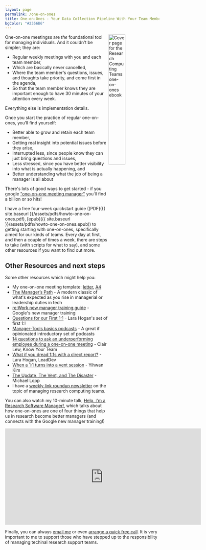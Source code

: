 ```yaml
---
layout: page
permalink: /one-on-ones
title: One-on-Ones - Your Data Collection Pipeline With Your Team Members
bgColor: "#2356B6"
---
```


<!-- markdownlint-disable MD033 -->

<a href="{{ site.baseurl }}/assets/pdfs/howto-one-on-ones.pdf"> <img align="right" width="33%" src="{{ site.baseurl }}/assets/images/one-on-ones-cover-page.png" alt="Cover page for the Research Computing Teams one-on-ones ebook"> </a>

One-on-one meetingss are _the_ foundational tool for managing individuals.  And it couldn't be simpler; they are:

* Regular weekly meetings with you and each team member,
* Which are basically never cancelled,
* Where the team member's questions, issues, and thoughts take priority, and come first in the agenda,
* So that the team member knows they are important enough to have 30 minutes of your attention every week.

Everything else is implementation details.

Once you start the practice of regular one-on-ones, you'll find yourself:

* Better able to grow and retain each team member,
* Getting real insight into potential issues before they arise,
* Interrupted less, since people know they can just bring questions and issues,
* Less stressed, since you have better visibility into what is actually happening, and
* Better understanding what the job of being a manager is all about

There's lots of good ways to get started - if you google ["one-on-one meeting manager"](https://www.google.com/search?q=one+on+one+meeting+manager) you'll find a billion or so hits!

I have a free four-week quickstart guide ([PDF]({{ site.baseurl }}/assets/pdfs/howto-one-on-ones.pdf),
[epub]({{ site.baseurl }}/assets/pdfs/howto-one-on-ones.epub)) to getting starting with one-on-ones, specifically aimed for our kinds of teams.  Every day at first, and then a couple of times a week, there are steps to take (with scripts for what to say), and some other resources if you want to find out more.

## Other Resources and next steps

Some other resources which might help you:

* My one-on-one meeting template: [letter](https://docs.google.com/document/d/1uNC2UakkIqiZL22B1J6E2YroSVyQ8rzuiUPQ40dOeU8/edit), [A4](https://docs.google.com/document/d/1z_K_LvnMd5kfLqqqCxkZrOuFe3bitsvOgeKX2epraAU/edit)
* [The Manager’s Path](https://www.oreilly.com/library/view/the-managers-path/9781491973882/) - A modern classic of what's expected as you rise in managerial or leadership duties in tech
* [re:Work new manager training guide](https://rework.withgoogle.com/guides/managers-develop-and-support-managers/steps/review-googles-new-manager-training/) - Google's new manager training
* [Questions for our First 1:1](https://larahogan.me/blog/first-one-on-one-questions/) - Lara Hogan's set of first 1:!
* [Manager-Tools basics podcasts](https://manager-tools.com/manager-tools-basics) - A great if opinionated introductory set of podcasts
* [14 questions to ask an underperforming employee during a one-on-one meeting](https://knowyourteam.com/blog/2018/10/22/14-questions-to-ask-an-underperforming-employee-during-a-one-on-one-meeting/) - Clair Lew, Know Your Team
* [What if you dread 1:1s with a direct report?](https://leaddev.com/mentoring-coaching-feedback/what-if-you-dread-11s-direct-report)  - Lara Hogan, LeadDev
* [When a 1:1 turns into a vent session](https://nomadfornow.com/blog/when-1:1-turns-into-vent-session/) - Yihwan Kim<br/>
* [The Update, The Vent, and The Disaster](https://randsinrepose.com/archives/the-update-the-vent-and-the-disaster/) - Michael Lopp
* I have a [weekly link roundup newsletter](https://newsletter.researchcomputingteams.org) on the topic of managing research computing teams.

You can also watch my 10-minute talk, [Help, I'm a Research Software Manager!](https://www.researchcomputingteams.org/USRSE2021), which talks about how one-on-ones are one of four things that help us in research become better managers (and connects with the Google new manager training!)

<iframe src="https://player.vimeo.com/video/554350779" width="640" height="315" frameborder="0" allow="autoplay; fullscreen; picture-in-picture" allowfullscreen title="Help, I'm a Research Software Manager"></iframe>

Finally, you can always [email me](mailto:jonathan@researchcomputingteams.org) or even [arrange a quick free call](https://calendly.com/jonathandursi/coaching-questions).  It is very important to me to support those who have stepped up to the responsibility of managing techinal research support teams.
